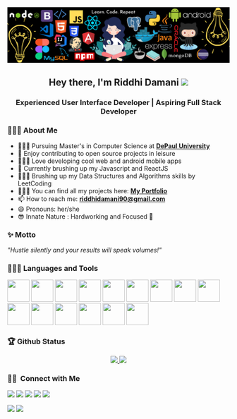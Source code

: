 <img src="images/bg2.png"> 
<h2 align="center">Hey there, I'm Riddhi Damani <img src="https://raw.githubusercontent.com/MartinHeinz/MartinHeinz/master/wave.gif" width="25px"></h2>
<h3 align="center">Experienced User Interface Developer | Aspiring Full Stack Developer </h3>
<!-- <img width="300" align="left" height="320" src="images/2.png" height="175px"/> -->

### 👩🏻‍💻 About Me

- 👩🏻‍🏫 Pursuing Master's in Computer Science at **[DePaul University](https://www.depaul.edu/Pages/default.aspx)**
- 👯 Enjoy contributing to open source projects in leisure
- 👩🏻‍🎨 Love developing cool web and android mobile apps
- 🌱 Currently brushing up my Javascript and ReactJS
- 🦹🏻‍♀️ Brushing up my Data Structures and Algorithms skills by LeetCoding
- 👩🏻‍💻 You can find all my projects here: **[My Portfolio](https://riddhidamani.github.io/Portfolio/)**
- 📫 How to reach me: **riddhidamani90@gmail.com**
- 😄 Pronouns: her/she
- 😎 Innate Nature : Hardworking and Focused 🎯

### ✨ Motto

<em>"Hustle silently and your results will speak volumes!"</em>

### 👩🏻‍💻 Languages and Tools

<div>
<img src="https://img.icons8.com/color/240/000000/html-5--v1.png" height="50" width="50"/>
<img src="https://img.icons8.com/color/240/000000/css3.png" height="50" width="50"/>
<img src="https://img.icons8.com/color/240/000000/javascript.png" height="50" width="50"/>
<img src="https://cdn.iconscout.com/icon/free/png-512/node-js-1174925.png" height="50" width="50"/>
<img src="https://img.icons8.com/color/240/000000/react-native.png" height="50" width="50"/>
<img src="https://img.icons8.com/color/240/000000/java-coffee-cup-logo.png" height="50" width="50"/>
<img src="https://img.icons8.com/color/240/000000/bootstrap.png" height="50" width="50"/>
<img src="https://img.icons8.com/color/240/000000/python.png" height="50" width="50"/>
<img src="https://img.icons8.com/color/240/000000/git.png" height="50" width="50"/>
<img src="https://img.icons8.com/color/240/000000/oracle-logo.png" height="50" width="50"/>
<img src="https://img.icons8.com/color/240/000000/mysql-logo.png" height="50" width="50"/>
<img src="https://img.icons8.com/color/452/mongodb.png" height="50" width="50">
<img src="https://img.icons8.com/color/240/000000/postgreesql.png" height="50" width="50"/>
<img src="https://img.icons8.com/color/240/000000/visual-studio-code-2019.png" height="50" width="50"/>
<img src="https://img.icons8.com/color/240/000000/android-os.png" height="50" width="50"/>

</div>

### 🏆 Github Status

<p  align="center">
<a href="https://github.com/RiddhiDamani">
    <img src="https://github-readme-stats-eight-theta.vercel.app/api?username=RiddhiDamani&show_icons=true&theme=great-gatsby&include_all_commits=true&count_private=true" height="180em"/>
    <img src="https://github-readme-stats-eight-theta.vercel.app/api/top-langs/?username=RiddhiDamani&layout=compact&langs_count=8&theme=great-gatsby" height="180em" />
</a>
</p>

### 🤝🏻 &nbsp;Connect with Me

<p>
<a href="https://riddhidamani.github.io/Portfolio/"><img src="https://img.shields.io/badge/-riddhidamani.com-3423A6?style=flat&logo=Google-Chrome&logoColor=white"/></a>
<a href="https://www.linkedin.com/in/riddhidamani/"><img src="https://img.shields.io/badge/-Riddhi%20Damani-0077B5?style=flat&logo=Linkedin&logoColor=white"/></a>
<a href="mailto:riddhidamani90@gmail.com"><img src="https://img.shields.io/badge/-riddhidamani90@gmail.com-D14836?style=flat&logo=Gmail&logoColor=white"/></a>
<a href="https://instagram.com/riddhi.damani"><img src="https://img.shields.io/badge/-@riddhi.damani-E4405F?style=flat&logo=Instagram&logoColor=white"/></a>
<a href="https://www.pinterest.com/riddhidamani1611/"><img src="https://img.shields.io/badge/-@riddhidamani1611-BD081C?style=flat&logo=Pinterest&logoColor=white"/></a>
</p>
<div align="left">
<p>
 <img src="https://badges.pufler.dev/visits/RiddhiDamani/RiddhiDamani"/>
<!-- <br />
 <img src="https://badges.pufler.dev/repos/RiddhiDamani"/> 
 <br/> -->

 <img src="https://badges.pufler.dev/commits/monthly/RiddhiDamani" />

</p>
</div>

